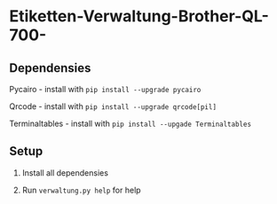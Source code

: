 # Etiketten-Verwaltung-Brother-QL-700-

## Dependensies

Pycairo - install with ```pip install --upgrade pycairo```

Qrcode - install with ```pip install --upgrade qrcode[pil]```

Terminaltables - install with ```pip install --upgade Terminaltables```

## Setup

1. Install all dependensies

2. Run ```verwaltung.py help``` for help
